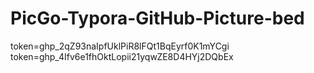 # PicGo-Typora-GitHub-Picture-bed
token=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
token=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

